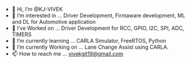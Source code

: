 - 👋 Hi, I’m @KJ-VIVEK
- 👀 I’m interested in ... Driver Development, Firmaware development, ML and DL for Automotive application
- 👀 I’ve Worked on ... Driver Development for RCC, GPIO, I2C, SPI, ADC, TIMERS
- 🌱 I’m currently learning ... CARLA Simulator, FreeRTOS, Python
- 🌱 I’m currently Working on ... Lane Change Assist using CARLA.
- 📫 How to reach me ... vivekgit19@gmail.com

<!---
KJ-VIVEK/KJ-VIVEK is a ✨ special ✨ repository because its `README.md` (this file) appears on your GitHub profile.
You can click the Preview link to take a look at your changes.
--->
